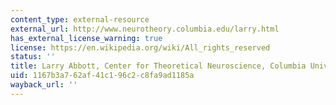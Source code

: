 ```yaml
---
content_type: external-resource
external_url: http://www.neurotheory.columbia.edu/larry.html
has_external_license_warning: true
license: https://en.wikipedia.org/wiki/All_rights_reserved
status: ''
title: Larry Abbott, Center for Theoretical Neuroscience, Columbia University
uid: 1167b3a7-62af-41c1-96c2-c8fa9ad1185a
wayback_url: ''
---
```

